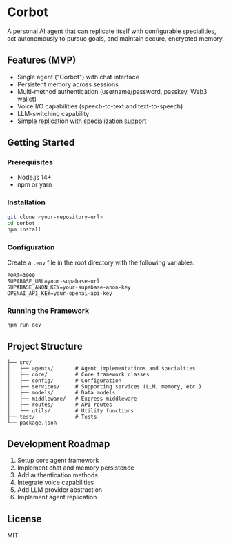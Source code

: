 # Corbot

A personal AI agent that can replicate itself with configurable specialities, act autonomously to pursue goals, and maintain secure, encrypted memory.

## Features (MVP)

- Single agent ("Corbot") with chat interface
- Persistent memory across sessions
- Multi-method authentication (username/password, passkey, Web3 wallet)
- Voice I/O capabilities (speech-to-text and text-to-speech)
- LLM-switching capability
- Simple replication with specialization support

## Getting Started

### Prerequisites

- Node.js 14+
- npm or yarn

### Installation

```bash
git clone <your-repository-url>
cd corbot
npm install
```

### Configuration

Create a `.env` file in the root directory with the following variables:

```properties
PORT=3000
SUPABASE_URL=your-supabase-url
SUPABASE_ANON_KEY=your-supabase-anon-key
OPENAI_API_KEY=your-openai-api-key
```

### Running the Framework

```bash
npm run dev
```

## Project Structure

```text
├── src/
│   ├── agents/       # Agent implementations and specialties
│   ├── core/         # Core framework classes
│   ├── config/       # Configuration
│   ├── services/     # Supporting services (LLM, memory, etc.)
│   ├── models/       # Data models
│   ├── middleware/   # Express middleware
│   ├── routes/       # API routes
│   └── utils/        # Utility functions
├── test/             # Tests
└── package.json
```

## Development Roadmap

1. Setup core agent framework
2. Implement chat and memory persistence
3. Add authentication methods
4. Integrate voice capabilities
5. Add LLM provider abstraction
6. Implement agent replication

## License

MIT
